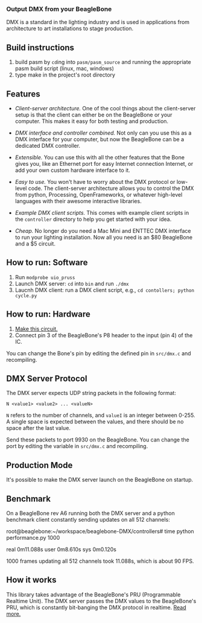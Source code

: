 ### Output DMX from your BeagleBone

DMX is a standard in the lighting industry and is used in applications from architecture to art installations to stage production.

Build instructions
------------------

1. build pasm by `cd`ing into `pasm/pasm_source` and running the appropriate pasm build script (linux, mac, windows)
2. type make in the project's root directory

Features
--------

* *Client-server architecture.* One of the cool things about the client-server setup is that the client can either be on the BeagleBone or your computer. This makes it easy for both testing and production.

* *DMX interface and controller combined.* Not only can you use this as a DMX interface for your computer, but now the BeagleBone can be a dedicated DMX controller.

* *Extensible.* You can use this with all the other features that the Bone gives you, like an Ethernet port for easy Internet connection Internet, or add your own custom hardware interface to it.

* *Easy to use.* You won't have to worry about the DMX protocol or low-level code. The client-server architecture allows you to control the DMX from python, Processing, OpenFrameworks, or whatever high-level languages with their awesome interactive libraries.

* *Example DMX client scripts.* This comes with example client scripts in the `controller` directory to help you get started with your idea.

* *Cheap.* No longer do you need a Mac Mini and ENTTEC DMX interface to run your lighting installation. Now all you need is an $80 BeagleBone and a $5 circuit.

How to run: Software
--------------------

1. Run `modprobe uio_pruss`
2. Launch DMX server: `cd` into `bin` and run `./dmx`
3. Laucnh DMX client: run a DMX client script, e.g., `cd contollers; python cycle.py`

How to run: Hardware
--------------------

1. [Make this circuit.](http://code.google.com/p/tinkerit/wiki/DmxSimpleBuilding)
2. Connect pin 3 of the BeagleBone's P8 header to the input (pin 4) of the IC.

You can change the Bone's pin by editing the defined pin in `src/dmx.c` and recompiling.

DMX Server Protocol
-------------------

The DMX server expects UDP string packets in the following format:

    N <value1> <value2> ... <valueN>

`N` refers to the number of channels, and `valueI` is an integer between 0-255. A single space is expected between the values, and there should be no space after the last value.

Send these packets to port 9930 on the BeagleBone. You can change the port by editing the variable in `src/dmx.c` and recompiling.

Production Mode
---------------

It's possible to make the DMX server launch on the BeagleBone on startup.

Benchmark
---------

On a BeagleBone rev A6 running both the DMX server and a python benchmark client constantly sending updates on all 512 channels:

   root@beaglebone:~/workspace/beaglebone-DMX/controllers# time python performance.py 1000
   
   real    0m11.088s
   user    0m8.610s
   sys     0m0.120s

1000 frames updating all 512 channels took 11.088s, which is about 90 FPS.

How it works
------------

This library takes advantage of the BeagleBone's PRU (Programmable Realtime Unit). The DMX server passes the DMX values to the BeagleBone's PRU, which is constantly bit-banging the DMX protocol in realtime. [Read more.](http://blog.boxysean.com/2012/08/12/first-steps-with-the-beaglebone-pru/)
